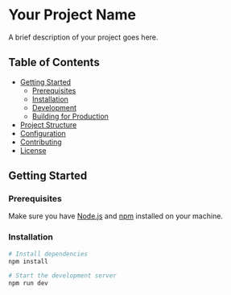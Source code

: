 # Your Project Name

A brief description of your project goes here.

## Table of Contents

- [Getting Started](#getting-started)
  - [Prerequisites](#prerequisites)
  - [Installation](#installation)
  - [Development](#development)
  - [Building for Production](#building-for-production)
- [Project Structure](#project-structure)
- [Configuration](#configuration)
- [Contributing](#contributing)
- [License](#license)

## Getting Started

### Prerequisites

Make sure you have [Node.js](https://nodejs.org/) and [npm](https://www.npmjs.com/) installed on your machine.

### Installation

```bash
# Install dependencies
npm install

# Start the development server
npm run dev
